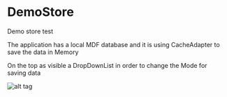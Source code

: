 # DemoStore
Demo store test

The application has a local MDF database and it is using CacheAdapter to save the data in Memory

On the top as visible a DropDownList in order to change the Mode for saving data 

![alt tag](https://mteheran.files.wordpress.com/2017/11/2017-11-20_1756.png "Diagram")
